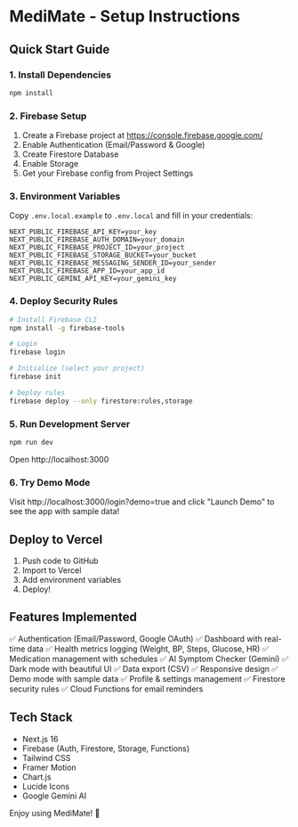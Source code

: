 # MediMate - Setup Instructions

## Quick Start Guide

### 1. Install Dependencies
```bash
npm install
```

### 2. Firebase Setup

1. Create a Firebase project at https://console.firebase.google.com/
2. Enable Authentication (Email/Password & Google)
3. Create Firestore Database
4. Enable Storage
5. Get your Firebase config from Project Settings

### 3. Environment Variables

Copy `.env.local.example` to `.env.local` and fill in your credentials:

```env
NEXT_PUBLIC_FIREBASE_API_KEY=your_key
NEXT_PUBLIC_FIREBASE_AUTH_DOMAIN=your_domain
NEXT_PUBLIC_FIREBASE_PROJECT_ID=your_project
NEXT_PUBLIC_FIREBASE_STORAGE_BUCKET=your_bucket
NEXT_PUBLIC_FIREBASE_MESSAGING_SENDER_ID=your_sender
NEXT_PUBLIC_FIREBASE_APP_ID=your_app_id
NEXT_PUBLIC_GEMINI_API_KEY=your_gemini_key
```

### 4. Deploy Security Rules

```bash
# Install Firebase CLI
npm install -g firebase-tools

# Login
firebase login

# Initialize (select your project)
firebase init

# Deploy rules
firebase deploy --only firestore:rules,storage
```

### 5. Run Development Server

```bash
npm run dev
```

Open http://localhost:3000

### 6. Try Demo Mode

Visit http://localhost:3000/login?demo=true and click "Launch Demo" to see the app with sample data!

## Deploy to Vercel

1. Push code to GitHub
2. Import to Vercel
3. Add environment variables
4. Deploy!

## Features Implemented

✅ Authentication (Email/Password, Google OAuth)
✅ Dashboard with real-time data
✅ Health metrics logging (Weight, BP, Steps, Glucose, HR)
✅ Medication management with schedules
✅ AI Symptom Checker (Gemini)
✅ Dark mode with beautiful UI
✅ Data export (CSV)
✅ Responsive design
✅ Demo mode with sample data
✅ Profile & settings management
✅ Firestore security rules
✅ Cloud Functions for email reminders

## Tech Stack

- Next.js 16
- Firebase (Auth, Firestore, Storage, Functions)
- Tailwind CSS
- Framer Motion
- Chart.js
- Lucide Icons
- Google Gemini AI

Enjoy using MediMate! 🏥
